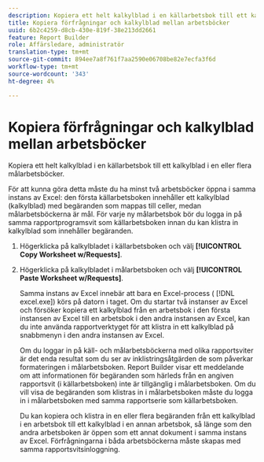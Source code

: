 ```yaml
---
description: Kopiera ett helt kalkylblad i en källarbetsbok till ett kalkylblad i en eller flera målarbetsböcker.
title: Kopiera förfrågningar och kalkylblad mellan arbetsböcker
uuid: 6b2c4259-d8cb-430e-819f-38e213dd2661
feature: Report Builder
role: Affärsledare, administratör
translation-type: tm+mt
source-git-commit: 894ee7a8f761f7aa2590e06708be82e7ecfa3f6d
workflow-type: tm+mt
source-wordcount: '343'
ht-degree: 4%

---
```



# Kopiera förfrågningar och kalkylblad mellan arbetsböcker

Kopiera ett helt kalkylblad i en källarbetsbok till ett kalkylblad i en eller flera målarbetsböcker.

För att kunna göra detta måste du ha minst två arbetsböcker öppna i samma instans av Excel: den första källarbetsboken innehåller ett kalkylblad (kalkylblad) med begäranden som mappas till celler, medan målarbetsböckerna är mål. För varje ny målarbetsbok bör du logga in på samma rapportprogramsvit som källarbetsboken innan du kan klistra in kalkylblad som innehåller begäranden.
1. Högerklicka på kalkylbladet i källarbetsboken och välj **[!UICONTROL Copy Worksheet w/Requests]**.
1. Högerklicka på kalkylbladet i målarbetsboken och välj **[!UICONTROL Paste Worksheet w/Requests]**.

   Samma instans av Excel innebär att bara en Excel-process ( [!DNL excel.exe]) körs på datorn i taget. Om du startar två instanser av Excel och försöker kopiera ett kalkylblad från en arbetsbok i den första instansen av Excel till en arbetsbok i den andra instansen av Excel, kan du inte använda rapportverktyget för att klistra in ett kalkylblad på snabbmenyn i den andra instansen av Excel.

   Om du loggar in på käll- och målarbetsböckerna med olika rapportsviter är det enda resultat som du ser av inklistringsåtgärden de som påverkar formateringen i målarbetsboken. Report Builder visar ett meddelande om att informationen för begäranden som härleds från en angiven rapportsvit (i källarbetsboken) inte är tillgänglig i målarbetsboken. Om du vill visa de begäranden som klistras in i målarbetsboken måste du logga in i målarbetsboken med samma rapportserie som källarbetsboken.

   Du kan kopiera och klistra in en eller flera begäranden från ett kalkylblad i en arbetsbok till ett kalkylblad i en annan arbetsbok, så länge som den andra arbetsboken är öppen som ett annat dokument i samma instans av Excel. Förfrågningarna i båda arbetsböckerna måste skapas med samma rapportsvitsinloggning.
